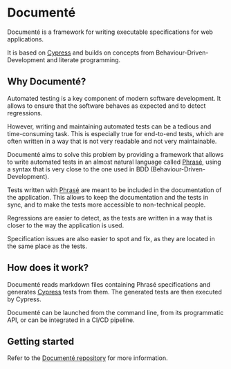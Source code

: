 # Documenté

Documenté is a framework for writing executable specifications for web applications.

It is based on [Cypress](https://www.cypress.io/) and builds on concepts from Behaviour-Driven-Development and literate programming.

##  Why Documenté?

Automated testing is a key component of modern software development.
It allows to ensure that the software behaves as expected and to detect regressions.

However, writing and maintaining automated tests can be a tedious and time-consuming task.
This is especially true for end-to-end tests, which are often written in a way that is not very readable and not very maintainable.

Documenté aims to solve this problem by providing a framework that allows to write automated tests
in an almost natural language called [Phrasé](https://github.com/documente/phrase), using a syntax that is very close to the one used in BDD (Behaviour-Driven-Development).

Tests written with [Phrasé](https://github.com/documente/phrase) are meant to be included in the documentation of the application.
This allows to keep the documentation and the tests in sync, and to make the tests more accessible to non-technical people.

Regressions are easier to detect, as the tests are written in a way that is closer to the way the application is used.

Specification issues are also easier to spot and fix, as they are located in the same place as the tests.

## How does it work?

Documenté reads markdown files containing Phrasé specifications and generates [Cypress](https://www.cypress.io/) tests from them.
The generated tests are then executed by Cypress.

Documenté can be launched from the command line, from its programmatic API, or can be integrated in a CI/CD pipeline.

## Getting started

Refer to the [Documenté repository](https://github.com/documente/documente) for more information.